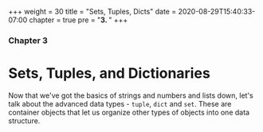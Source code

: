 +++
weight = 30
title = "Sets, Tuples, Dicts"
date = 2020-08-29T15:40:33-07:00
chapter = true
pre = "<b>3. </b>"
+++

### Chapter 3

# Sets, Tuples, and Dictionaries

Now that we've got the basics of strings and numbers and lists down, let's talk about the advanced data types - `tuple`, `dict` and `set`. These are container objects that let us organize other types of objects into one data structure.